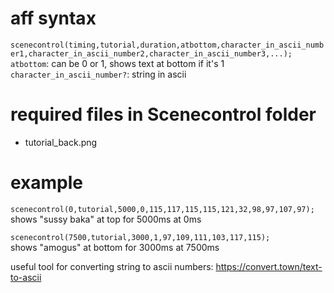 # aff syntax  
`scenecontrol(timing,tutorial,duration,atbottom,character_in_ascii_number1,character_in_ascii_number2,character_in_ascii_number3,...);`  
`atbottom`: can be 0 or 1, shows text at bottom if it's 1  
`character_in_ascii_number?`: string in ascii
# required files in Scenecontrol folder  
- tutorial_back.png  
# example  
`scenecontrol(0,tutorial,5000,0,115,117,115,115,121,32,98,97,107,97);`  
shows "sussy baka" at top for 5000ms at 0ms  

`scenecontrol(7500,tutorial,3000,1,97,109,111,103,117,115);`  
shows "amogus" at bottom for 3000ms at 7500ms  

useful tool for converting string to ascii numbers: https://convert.town/text-to-ascii
